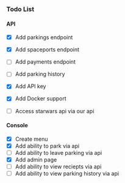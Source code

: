 ### Todo List

#### API

- [x] Add parkings endpoint
- [x] Add spaceports endpoint
- [ ] Add payments endpoint
- [ ] Add parking history
- [x] Add API key
- [x] Add Docker support
- [ ] Access starwars api via our api


#### Console
- [x] Create menu
- [x] Add ability to park via api
- [ ] Add ability to leave parking via api
- [x] Add admin page
- [ ] Add ability to view reciepts via api
- [ ] Add ability to view parking history via api 
